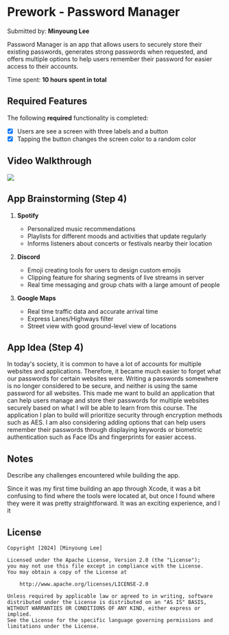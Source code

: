 # Prework - Password Manager

Submitted by: **Minyoung Lee**

Password Manager is an app that allows users to securely store their existing passwords, generates strong passwords when requested, and offers multiple options to help users remember their password for easier access to their accounts.

Time spent: **10 hours spent in total**

## Required Features

The following **required** functionality is completed:

- [x] Users are see a screen with three labels and a button
- [x] Tapping the button changes the screen color to a random color
 
## Video Walkthrough
<div>
    <a href="https://www.loom.com/share/e4ac7d0bc37c43e9a85ca56e03855357">
    </a>
    <a href="https://www.loom.com/share/e4ac7d0bc37c43e9a85ca56e03855357">
      <img style="max-width:300px;" src="https://cdn.loom.com/sessions/thumbnails/e4ac7d0bc37c43e9a85ca56e03855357-258d173ed706c87f-full-play.gif">
    </a>
  </div>


## App Brainstorming (Step 4)

1. **Spotify**
    - Personalized music recommendations
    - Playlists for different moods and activities that update regularly
    - Informs listeners about concerts or festivals nearby their location

2. **Discord**
    - Emoji creating tools for users to design custom emojis
    - Clipping feature for sharing segments of live streams in server
    - Real time messaging and group chats with a large amount of people

3. **Google Maps**
    - Real time traffic data and accurate arrival time
    - Express Lanes/Highways filter
    - Street view with good ground-level view of locations

## App Idea (Step 4)
In today's society, it is common to have a lot of accounts for multiple websites and applications. Therefore, it became much easier to forget what our passwords for certain websites were. Writing a passwords somewhere is no longer considered to be secure, and neither is using the same password for all websites. This made me want to build an application that can help users manage and store their passwords for multiple websites securely based on what I will be able to learn from this course. The application I plan to build will prioritize security through encryption methods such as AES. I am also considering adding options that can help users remember their passwords through displaying keywords or biometric authentication such as Face IDs and fingerprints for easier access.

## Notes

Describe any challenges encountered while building the app.

Since it was my first time building an app through Xcode, it was a bit confusing to find where the tools were located at, but once I found where they were it was pretty straightforward. It was an exciting experience, and I it 

## License

    Copyright [2024] [Minyoung Lee]

    Licensed under the Apache License, Version 2.0 (the "License");
    you may not use this file except in compliance with the License.
    You may obtain a copy of the License at

        http://www.apache.org/licenses/LICENSE-2.0

    Unless required by applicable law or agreed to in writing, software
    distributed under the License is distributed on an "AS IS" BASIS,
    WITHOUT WARRANTIES OR CONDITIONS OF ANY KIND, either express or implied.
    See the License for the specific language governing permissions and
    limitations under the License.
